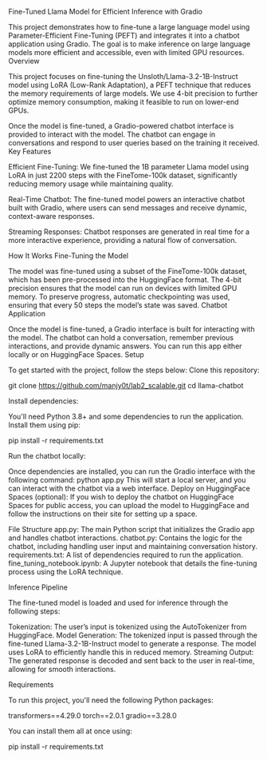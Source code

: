 Fine-Tuned Llama Model for Efficient Inference with Gradio

This project demonstrates how to fine-tune a large language model using Parameter-Efficient Fine-Tuning (PEFT) and integrates it into a chatbot application using Gradio. The goal is to make inference on large language models more efficient and accessible, even with limited GPU resources.
Overview

This project focuses on fine-tuning the Unsloth/Llama-3.2-1B-Instruct model using LoRA (Low-Rank Adaptation), a PEFT technique that reduces the memory requirements of large models. We use 4-bit precision to further optimize memory consumption, making it feasible to run on lower-end GPUs.

Once the model is fine-tuned, a Gradio-powered chatbot interface is provided to interact with the model. The chatbot can engage in conversations and respond to user queries based on the training it received.
Key Features

Efficient Fine-Tuning: We fine-tuned the 1B parameter Llama model using LoRA in just 2200 steps with the FineTome-100k dataset, significantly reducing memory usage while maintaining quality.

Real-Time Chatbot: The fine-tuned model powers an interactive chatbot built with Gradio, where users can send messages and receive dynamic, context-aware responses.

Streaming Responses: Chatbot responses are generated in real time for a more interactive experience, providing a natural flow of conversation.

How It Works
Fine-Tuning the Model

The model was fine-tuned using a subset of the FineTome-100k dataset, which has been pre-processed into the HuggingFace format. The 4-bit precision ensures that the model can run on devices with limited GPU memory. To preserve progress, automatic checkpointing was used, ensuring that every 50 steps the model’s state was saved.
Chatbot Application

Once the model is fine-tuned, a Gradio interface is built for interacting with the model. The chatbot can hold a conversation, remember previous interactions, and provide dynamic answers. You can run this app either locally or on HuggingFace Spaces.
Setup

To get started with the project, follow the steps below:
Clone this repository:

git clone https://github.com/manjy0t/lab2_scalable.git
cd llama-chatbot

Install dependencies:

You'll need Python 3.8+ and some dependencies to run the application. Install them using pip:

pip install -r requirements.txt

Run the chatbot locally:

Once dependencies are installed, you can run the Gradio interface with the following command:
python app.py
This will start a local server, and you can interact with the chatbot via a web interface.
Deploy on HuggingFace Spaces (optional):
If you wish to deploy the chatbot on HuggingFace Spaces for public access, you can upload the model to HuggingFace and follow the instructions on their site for setting up a space.

File Structure
app.py: The main Python script that initializes the Gradio app and handles chatbot interactions.
chatbot.py: Contains the logic for the chatbot, including handling user input and maintaining conversation history.
requirements.txt: A list of dependencies required to run the application.
fine_tuning_notebook.ipynb: A Jupyter notebook that details the fine-tuning process using the LoRA technique.

Inference Pipeline

The fine-tuned model is loaded and used for inference through the following steps:

Tokenization: The user’s input is tokenized using the AutoTokenizer from HuggingFace.
Model Generation: The tokenized input is passed through the fine-tuned Llama-3.2-1B-Instruct model to generate a response. The model uses LoRA to efficiently handle this in reduced memory.
Streaming Output: The generated response is decoded and sent back to the user in real-time, allowing for smooth interactions.

Requirements

To run this project, you'll need the following Python packages:

transformers==4.29.0
torch==2.0.1
gradio==3.28.0

You can install them all at once using:

pip install -r requirements.txt



